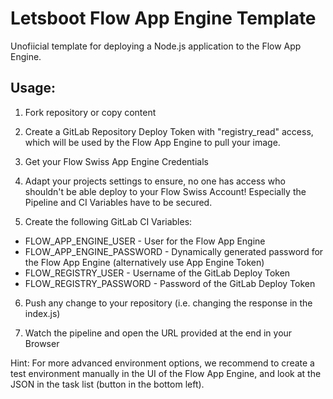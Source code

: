 # Letsboot Flow App Engine Template

Unofiicial template for deploying a Node.js application to the Flow App Engine.

## Usage:

1. Fork repository or copy content

2. Create a GitLab Repository Deploy Token with "registry_read" access, which will be used by the Flow App Engine to pull your image.

3. Get your Flow Swiss App Engine Credentials

4. Adapt your projects settings to ensure, no one has access who shouldn't be able deploy to your Flow Swiss Account! Especially the Pipeline and CI Variables have to be secured.

5. Create the following GitLab CI Variables:

  - FLOW_APP_ENGINE_USER - User for the Flow App Engine
  - FLOW_APP_ENGINE_PASSWORD - Dynamically generated password for the Flow App Engine (alternatively use App Engine Token)
  - FLOW_REGISTRY_USER - Username of the GitLab Deploy Token
  - FLOW_REGISTRY_PASSWORD - Password of the GitLab Deploy Token

6. Push any change to your repository (i.e. changing the response in the index.js)

7. Watch the pipeline and open the URL provided at the end in your Browser

Hint:
For more advanced environment options, we recommend to create a test environment manually in the UI of the Flow App Engine, and look at the JSON in the task list (button in the bottom left).